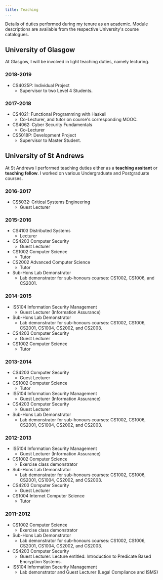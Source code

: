 ```yaml
---
title: Teaching
...
```


Details of duties performed during my tenure as an academic.
Module descriptions are available from the respective University's course catalogues.

## University of Glasgow

At Glasgow, I will be involved in light teaching duties, namely lecturing.

### 2018-2019

+ CS4025P: Individual Project
   + Supervisor to two Level 4 Students.

### 2017-2018

+ CS4021: Functional Programming with Haskell
    + Co-Lecturer, and tutor on course's corresponding MOOC.
+ CS4062: Cyber Security Fundamentals
    + Co-Lecturer
+ CS5018P: Development Project
   + Supervisor to Master Student.

## University of St Andrews

At St Andrews I performed teaching duties either as a **teaching assitant** or **teaching
fellow**. I worked on various Undergraduate and Postgraduate courses.

### 2016-2017

+ CS5032: Critical Systems Engineering
    + Guest Lecturer

### 2015-2016

+ CS4103 Distributed Systems
    + Lecturer
+  CS4203 Computer Security
    + Guest Lecturer
+  CS1002 Computer Science
    + Tutor
+  CS2002 Advanced Computer Science
    + Tutor
+  Sub-Hons Lab Demonstrator
    + Lab demonstrator for sub-honours courses: CS1002, CS1006, and CS2001.

### 2014-2015

+  IS5104 Information Security Management
    + Guest Lecturer (Information Assurance)
+  Sub-Hons Lab Demonstrator
    + Lab demonstrator for sub-honours courses: CS1002, CS1006, CS2001, CS1004, CS2002, and CS2003.
+  CS4203 Computer Security
    + Guest Lecturer
+  CS1002 Computer Science
    + Tutor

### 2013-2014

+  CS4203 Computer Security
    + Guest Lecturer
+  CS1002 Computer Science
    + Tutor
+  IS5104 Information Security Management
    + Guest Lecturer (Information Assurance)
+  CS4203 Computer Security
    + Guest Lecturer
+  Sub-Hons Lab Demonstrator
    + Lab demonstrator for sub-honours courses: CS1002, CS1006, CS2001, CS1004, CS2002, and CS2003.

### 2012-2013

+  IS5104 Information Security Management
    + Guest Lecturer (Information Assurance)
+  CS1002 Computer Science
    + Exercise class demonstrator
+  Sub-Hons Lab Demonstrator
    + Lab demonstrator for sub-honours courses: CS1002, CS1006, CS2001, CS1004, CS2002, and CS2003.
+  CS4203 Computer Security
    + Guest Lecturer
+  CS1004 Internet Computer Science
    + Tutor

### 2011-2012

+  CS1002 Computer Science
    + Exercise class demonstrator
+  Sub-Hons Lab Demonstrator
    + Lab demonstrator for sub-honours courses: CS1002, CS1006, CS2001, CS1004, CS2002, and CS2003.
+  CS4203 Computer Security
    + Guest Lecturer. Lecture entitled: Introduction to Predicate Based Encryption Systems.
+  IS5104 Information Security Management
    +  Lab demonstrator and Guest Lecturer (Legal Compliance and ISMS)
